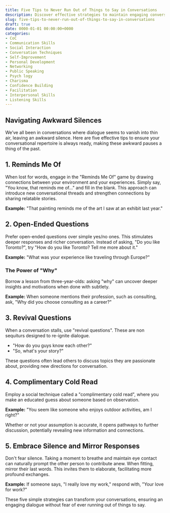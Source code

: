 ```yaml
---
title: Five Tips to Never Run Out of Things to Say in Conversations
description: Discover effective strategies to maintain engaging conversations and avoid awkward silences with these five essential tips.
slug: five-tips-to-never-run-out-of-things-to-say-in-conversations
draft: true
date: 0000-01-01 00:00:00+0000
categories:
- CoC
- Communication Skills
- Social Interaction
- Conversation Techniques
- Self-Improvement
- Personal Development
- Networking
- Public Speaking
- Psych logy
- Charisma
- Confidence Building
- Facilitation
- Interpersonal Skills
- Listening Skills
---
```


## Navigating Awkward Silences

We’ve all been in conversations where dialogue seems to vanish into thin air, leaving an awkward silence. Here are five effective tips to ensure your conversational repertoire is always ready, making these awkward pauses a thing of the past.

## 1. **Reminds Me Of**

When lost for words, engage in the "Reminds Me Of" game by drawing connections between your environment and your experiences. Simply say, "You know, that reminds me of..." and fill in the blank. This approach can introduce new conversational threads and strengthen connections by sharing relatable stories.

**Example:** "That painting reminds me of the art I saw at an exhibit last year."

## 2. Open-Ended Questions

Prefer open-ended questions over simple yes/no ones. This stimulates deeper responses and richer conversation. Instead of asking, "Do you like Toronto?", try "How do you like Toronto? Tell me more about it."

**Example:** "What was your experience like traveling through Europe?"

### The Power of "Why"

Borrow a lesson from three-year-olds: asking "why" can uncover deeper insights and motivations when done with subtlety.

**Example:** When someone mentions their profession, such as consulting, ask, "Why did you choose consulting as a career?"

## 3. **Revival Questions**

When a conversation stalls, use "revival questions". These are non sequiturs designed to re-ignite dialogue.

- "How do you guys know each other?"
- "So, what's your story?"

These questions often lead others to discuss topics they are passionate about, providing new directions for conversation.

## 4. **Complimentary Cold Read**

Employ a social technique called a "complimentary cold read", where you make an educated guess about someone based on observation.

**Example:** "You seem like someone who enjoys outdoor activities, am I right?"

Whether or not your assumption is accurate, it opens pathways to further discussion, potentially revealing new information and connections.

## 5. Embrace Silence and Mirror Responses

Don't fear silence. Taking a moment to breathe and maintain eye contact can naturally prompt the other person to contribute anew. When fitting, mirror their last words. This invites them to elaborate, facilitating more profound exchanges.

**Example:** If someone says, "I really love my work," respond with, "Your love for work?"

These five simple strategies can transform your conversations, ensuring an engaging dialogue without fear of ever running out of things to say.
